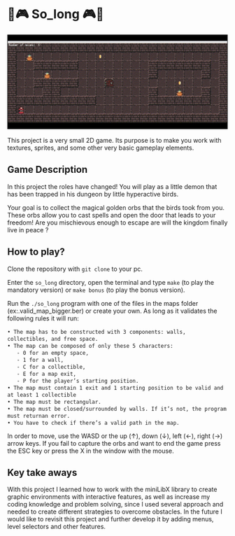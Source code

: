 # 👹🎮 So_long 🎮👹 
<div align=center>
    
![Animated GIF](https://github.com/Xeigar/So_long/blob/main/So_long.gif?raw=true)

</div>

This project is a very small 2D game.
Its purpose is to make you work with textures, sprites,
and some other very basic gameplay elements.

## Game Description

In this project the roles have changed! You will play as a little demon that has been trapped in his dungeon by little hyperactive birds.

Your goal is to collect the magical golden orbs that the birds took from you.
These orbs allow you to cast spells and open the door that leads to your freedom!
Are you mischievous enough to escape are will the kingdom finally live in peace ?

## How to play?

Clone the repository with ``git clone`` to your pc.

Enter the ``so_long`` directory, open the terminal and type ``make`` (to play the mandatory version) or ``make bonus`` (to play the bonus version).

Run the ``./so_long`` program with one of the files in the maps folder (ex:.valid_map_bigger.ber) or create your own. As long as it validates the following rules it will run:

    • The map has to be constructed with 3 components: walls, collectibles, and free space.
    • The map can be composed of only these 5 characters:
       - 0 for an empty space,
       - 1 for a wall,
       - C for a collectible,
       - E for a map exit,
       - P for the player’s starting position.
    • The map must contain 1 exit and 1 starting position to be valid and at least 1 collectible
    • The map must be rectangular.
    • The map must be closed/surrounded by walls. If it’s not, the program must returnan error.
    • You have to check if there’s a valid path in the map.
In order to move, use the WASD or the up (↑), down (↓), left (←), right (→) arrow keys. If you fail to capture the orbs and want to end the game press the ESC key or press the X in the window with the mouse.

## Key take aways

With this project I learned how to work with the miniLibX library to create graphic environments with interactive features, as well as increase my coding knowledge and problem solving, 
since I used several approach and needed to create different strategies to overcome obstacles.
In the future I would like to revisit this project and further develop it by adding menus, level selectors and other features.
